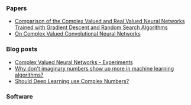 ### Papers
* [Comparison of the Complex Valued and Real
Valued Neural Networks Trained with
Gradient Descent and Random Search
Algorithms ](http://citeseerx.ist.psu.edu/viewdoc/download?doi=10.1.1.226.7605&rep=rep1&type=pdf)
* [On Complex Valued Convolutional Neural
Networks](https://arxiv.org/pdf/1602.09046.pdf)

### Blog posts
* [Complex Valued Neural Networks - Experiments](http://makeyourownneuralnetwork.blogspot.com/2016/05/complex-valued-neural-networks.html)
* [Why don't imaginary numbers show up more in machine learning algorithms?](https://www.quora.com/Why-dont-imaginary-numbers-show-up-more-in-machine-learning-algorithms)
* [Should Deep Learning use Complex Numbers?](https://medium.com/intuitionmachine/should-deep-learning-use-complex-numbers-edbd3aac3fb8)

### Software
